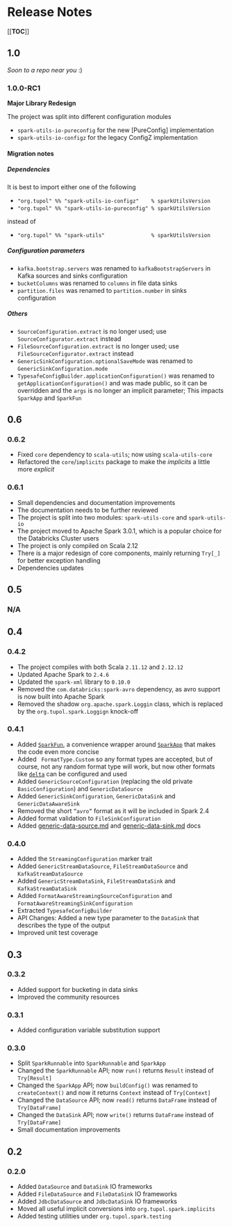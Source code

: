# Release Notes

[[__TOC__]]

## 1.0

_Soon to a repo near you_ :)

### 1.0.0-RC1

**Major Library Redesign**

The project was split into different configuration modules
- `spark-utils-io-pureconfig` for the new [PureConfig] implementation
- `spark-utils-io-configz` for the legacy ConfigZ implementation

#### Migration notes

##### Dependencies

It is best to import either one of the following 
- `"org.tupol" %% "spark-utils-io-configz"    % sparkUtilsVersion`
- `"org.tupol" %% "spark-utils-io-pureconfig" % sparkUtilsVersion`

instead of

- `"org.tupol" %% "spark-utils"               % sparkUtilsVersion`

##### Configuration parameters
- `kafka.bootstrap.servers` was renamed to `kafkaBootstrapServers` in Kafka sources and sinks configuration
- `bucketColumns` was renamed to `columns` in file data sinks
- `partition.files` was renamed to `partition.number` in sinks configuration

##### Others
- `SourceConfiguration.extract` is no longer used; use `SourceConfigurator.extract` instead
- `FileSourceConfiguration.extract` is no longer used; use `FileSourceConfigurator.extract` instead
- `GenericSinkConfiguration.optionalSaveMode` was renamed to `GenericSinkConfiguration.mode`
- `TypesafeConfigBuilder.applicationConfiguration()` was renamed to `getApplicationConfiguration()` and was made public,
   so it can be overridden and the `args` is no longer an implicit parameter; This impacts `SparkApp` and `SparkFun`


## 0.6

### 0.6.2

- Fixed `core` dependency to `scala-utils`; now using `scala-utils-core`
- Refactored the `core`/`implicits` package to make the *implicits* a little more *explicit*

### 0.6.1

- Small dependencies and documentation improvements
- The documentation needs to be further reviewed
- The project is split into two modules: `spark-utils-core` and `spark-utils-io`
- The project moved to Apache Spark 3.0.1, which is a popular choice for the Databricks Cluster users
- The project is only compiled on Scala 2.12
- There is a major redesign of core components, mainly returning `Try[_]` for better exception handling
- Dependencies updates


## 0.5

### N/A


## 0.4

### 0.4.2

- The project compiles with both Scala `2.11.12` and `2.12.12`
- Updated Apache Spark to `2.4.6`
- Updated the `spark-xml` library to `0.10.0`
- Removed the `com.databricks:spark-avro` dependency, as avro support is now built into Apache Spark
- Removed the shadow `org.apache.spark.Loggin` class, which is replaced by the `org.tupol.spark.Loggign` knock-off

### 0.4.1

- Added [`SparkFun`](docs/spark-fun.md), a convenience wrapper around 
  [`SparkApp`](docs/spark-app.md) that makes the code even more concise
- Added ` FormatType.Custom` so any format types are accepted, but of course, not any 
  random format type will work, but now other formats like 
  [`delta`](https://github.com/delta-io/delta) can be configured and used
- Added `GenericSourceConfiguration` (replacing the old private `BasicConfiguration`) 
  and `GenericDataSource` 
- Added `GenericSinkConfiguration`, `GenericDataSink` and  `GenericDataAwareSink`
- Removed the short `”avro”` format as it will be included in Spark 2.4
- Added format validation to `FileSinkConfiguration`
- Added [generic-data-source.md](docs/generic-data-source.md) and [generic-data-sink.md](docs/generic-data-sink.md) docs

### 0.4.0

- Added the `StreamingConfiguration` marker trait
- Added `GenericStreamDataSource`, `FileStreamDataSource` and `KafkaStreamDataSource`
- Added `GenericStreamDataSink`, `FileStreamDataSink` and `KafkaStreamDataSink`
- Added `FormatAwareStreamingSourceConfiguration` and `FormatAwareStreamingSinkConfiguration`
- Extracted `TypesafeConfigBuilder`
- API Changes: Added a new type parameter to the `DataSink` that describes the type of the output
- Improved unit test coverage


## 0.3

### 0.3.2

- Added support for bucketing in data sinks
- Improved the community resources

### 0.3.1

- Added configuration variable substitution support

### 0.3.0

 - Split `SparkRunnable` into `SparkRunnable` and `SparkApp`
 - Changed the `SparkRunnable` API; now `run()` returns `Result` instead of `Try[Result]`
 - Changed the `SparkApp` API; now `buildConfig()` was renamed to `createContext()` and
   now it returns `Context` instead of `Try[Context]`
 - Changed the `DataSource` API; now `read()` returns `DataFrame` instead of `Try[DataFrame]`
 - Changed the `DataSink` API; now `write()` returns `DataFrame` instead of `Try[DataFrame]`
 - Small documentation improvements


## 0.2

### 0.2.0

 - Added `DataSource` and `DataSink` IO frameworks
 - Added `FileDataSource` and `FileDataSink` IO frameworks
 - Added `JdbcDataSource` and `JdbcDataSink` IO frameworks
 - Moved all useful implicit conversions into `org.tupol.spark.implicits`
 - Added testing utilities under `org.tupol.spark.testing`
